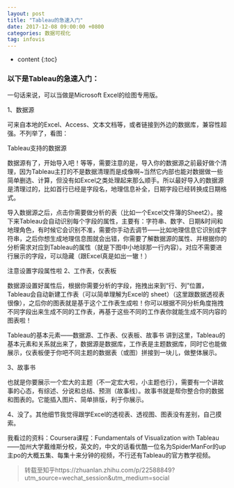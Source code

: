 ```yaml
---
layout: post
title: "Tableau的急速入门"
date: 2017-12-08 09:00:00 +0800 
categories: 数据可视化
tag: infovis
---
```

* content
{:toc}
### 以下是Tableau的急速入门：

一句话来说，可以当做是Microsoft Excel的绘图专用版。

1、数据源

可来自本地的Excel、Access、文本文档等，或者链接到外边的数据库，兼容性超强。不列举了，看图：



Tableau支持的数据源

数据源有了，开始导入吧！等等，需要注意的是，导入你的数据源之前最好做个清理，因为Tableau主打的不是数据清理而是成像啊~当然它内部也能对数据做一些简单删选、计算，但没有如Excel之类处理起来那么顺手。所以最好导入的数据源是清理过的，比如首行已经是字段名，地理信息补全，日期字段已经转换成日期格式。

导入数据源之后，点击你需要做分析的表（比如一个Excel文件簿的Sheet2）。接下来Tableau会自动识别每个字段的属性，主要有：字符串、数字、日期&时间和地理角色，有时候它会识别不准，需要你手动去调节——比如地理信息它识别成字符串，之后你想生成地理信息图就会出错，你需要了解数据源的属性、并根据你的分析需求对应到Tableau的属性（就是下图中小地球那一行内容）。对应不需要进行展示的字段，可以隐藏（跟Excel真是如出一辙！）




注意设置字段属性啦
2、工作表，仪表板

数据源设置好属性后，根据你需要分析的字段，拖拽出来到“行、列”位置，Tableau会自动新建工作表（可以简单理解为Excel的 sheet）（这里跟数据透视表很像），之后你的图表就是基于这个工作表生成啦！你可以根据不同分析角度拖拽不同字段出来生成不同的工作表，再基于这些不同的工作表你就能生成不同内容的图表啦！



Tableau的基本元素——数据源、工作表、仪表板、故事书
讲到这里，Tableau的基本元素和关系就出来了，数据源是数据库，工作表是主题数据库，同时它也能做展示，仪表板便于你吧不同主题的数据表（或图）拼接到一块儿，做整体展示。

3、故事书


也就是你要展示一个宏大的主题（不一定宏大啦，小主题也行），需要有一个讲故事的心态，有综述、分说和总结、预测（故事线）。故事书就是帮你整合你的数据和图表的。它能插入图片、简单排版，利于你展示。

4、没了。其他细节我觉得跟学Excel的透视表、透视图、图表没有差别，自己摸索。

我看过的资料：Coursera课程：Fundamentals of Visualization with Tableau——加州大学戴维斯分校，英文的，中文的话看优酷一位名为SpiderManFor的up主po的大概五集、每集十来分钟的视频，不行还有Tableau的官方教学视频。
> 转载至知乎https://zhuanlan.zhihu.com/p/22588849?utm_source=wechat_session&utm_medium=social
